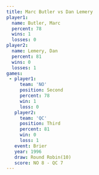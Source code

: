 ```yaml
---
title: Marc Butler vs Dan Lemery
player1:            
  name: Butler, Marc
  percent: 78       
  wins: 1           
  losses: 0         
player2:            
  name: Lemery, Dan 
  percent: 81       
  wins: 0           
  losses: 1         
games:
 - player1:          
     team: 'NO'      
     position: Second
     percent: 78     
     win: 1          
     loss: 0         
   player2:         
     team: 'QC'     
     position: Third
     percent: 81    
     win: 0         
     loss: 1        
   event: Brier         
   year: 1996           
   draw: Round Robin(10)
   score: NO 8 - QC 7   
---
```


